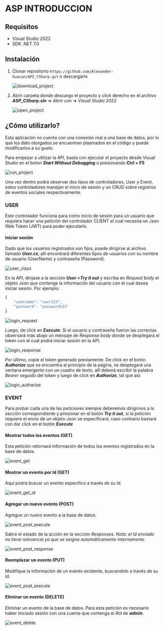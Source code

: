 # ASP INTRODUCCION

## Requisitos

- Visual Studio 2022
- SDK .NET 7.0

## Instalación

1. Clonar repositorio `https://github.com/Alexander-Guacan/API_CSharp.git` o descargarlo

    ![download_project](https://github.com/Alexander-Guacan/ASP_Introduccion/blob/main/assets/img/download_project.png?raw=true)

2. Abrir carpeta donde descargo el proyecto y click derecho en el archivo ***ASP_CSharp.sln*** => *Abrir con* => *Visual Studio 2022*

    ![open_project](https://github.com/Alexander-Guacan/ASP_Introduccion/blob/main/assets/img/open_project.png?raw=true)

## ¿Cómo utilizarlo?

Esta aplicación no cuenta con una conexión real a una base de datos, por lo que los dato otorgados se encuentran plasmados en el código y puede modificarlos a su gusto.

Para empezar a utilizar la API, basta con ejecutar el proyecto desde Visual Studio en el boton ***Start Without Debugging*** o presionando **Ctrl + F5**

![run_project](https://github.com/Alexander-Guacan/ASP_Introduccion/blob/main/assets/img/run_project.png?raw=true)

Una vez dentro podrá observar dos tipos de controladores, User y Event, estos controladores manejan el inicio de sesión y un CRUD sobre registros de eventos sociales respectivamente.

### USER

Este controlador funciona para como inicio de sesión para un usuario que requiera hacer una petición del controlador CLIENT el cual necesita un Json Web Token (JWT) para poder ejecutarlo.

#### Iniciar sesión

Dado que los usuarios registrados son fijos, puede dirigirse al archivo llamado ***User.cs***, allí encontrará diferentes tipos de usuarios con su nombre de usuario (UserName) y contraseña (Password).

![user_class](./assets/img/user_class.png)

En la API, dirijase a la sección ***User***->***Try it out*** y escriba en *Request body* el objeto Json que contenga la información del usuario con el cual desea iniciar sesión. Por ejemplo:

````js
{
    "username": "user123",
    "password": "password123"
}
````

![login_request](./assets/img/login_request.png)

Luego, de click en ***Execute***. Si el usuario y contraseña fueron las correctas observará más abajo un mensaje de *Response body* donde se desplegará el token con el cual podrá iniciar sesión en la API.

![login_response](./assets/img/login_response.png)

Por último, copie el token generado previamente. De click en el botón ***Authorize*** que se encuentra al principio de la página, se desplegará una ventana emergente con un cuadro de texto, allí deberá escribir la palabra *Bearer* seguido del token y luego de click en ***Authorize***, tal que así:

![login_authorize](./assets/img/login_authorize.png)

### EVENT

Para probar cada una de las peticiones siempre deberemos dirigirnos a la sección correspondiente y presionar en el botón ***Try it out***, si la petición requiere el envío de un objeto Json se específicará, caso contrario bastará con dar click en el botón ***Execute***

#### Mostrar todos los eventos (GET)

Esta petición retornará información de todos los eventos registrados en la base de datos.

![event_get](./assets/img/event_get.png)

#### Mostrar un evento por Id (GET)

Aquí podrá buscar un evento específico a través de su Id.

![event_get_id](./assets/img/event_get_id.png)

#### Agregar un nuevo evento (POST)

Agregue un nuevo evento a la base de datos.

![event_post_execute](./assets/img/event_post_execute.png)

Sabrá el estado de la acción en la sección *Responses*. *Nota: el Id enviado no tiene relevancia ya que se asigna automáticamente internamente.*

![event_post_response](./assets/img/event_post_response.png)

#### Reemplazar un evento (PUT)

Modifique la información de un evento existente, buscandolo a través de su Id.

![event_post_execute](./assets/img/event_post_execute.png)

#### Eliminar un evento (DELETE)

Eliminar un evento de la base de datos. Para esta petición es necesario haber iniciado sesión con una cuenta que contenga el *Rol* de ***admin***.

![event_delete](./assets/img/event_delete.png)
